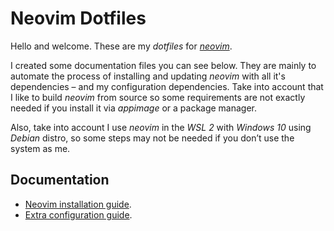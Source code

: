 # Neovim Dotfiles

Hello and welcome. These are my *dotfiles* for [*neovim*](https://neovim.io/).

I created some documentation files you can see below. They are mainly to automate the process of installing and updating *neovim* with all it's dependencies – and my configuration dependencies. Take into account that I like to build *neovim* from source so some requirements are not exactly needed if you install it via *appimage* or a package manager.

Also, take into account I use *neovim* in the *WSL 2* with *Windows 10* using _Debian_ distro, so some steps may not be needed if you don’t use the system as me.

## Documentation

- [Neovim installation guide](doc/neovim-installation-guide.md).
- [Extra configuration guide](doc/extra.md).
